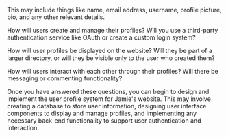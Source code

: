 This may include things like name, email address, username, profile picture, bio, and any other relevant details.

How will users create and manage their profiles? Will you use a third-party authentication service like OAuth or create a custom login system?

How will user profiles be displayed on the website? Will they be part of a larger directory, or will they be visible only to the user who created them?

How will users interact with each other through their profiles? Will there be messaging or commenting functionality?

Once you have answered these questions, you can begin to design and implement the user profile system for Jamie's website. This may involve creating a database to store user information, designing user interface components to display and manage profiles, and implementing any necessary back-end functionality to support user authentication and interaction.